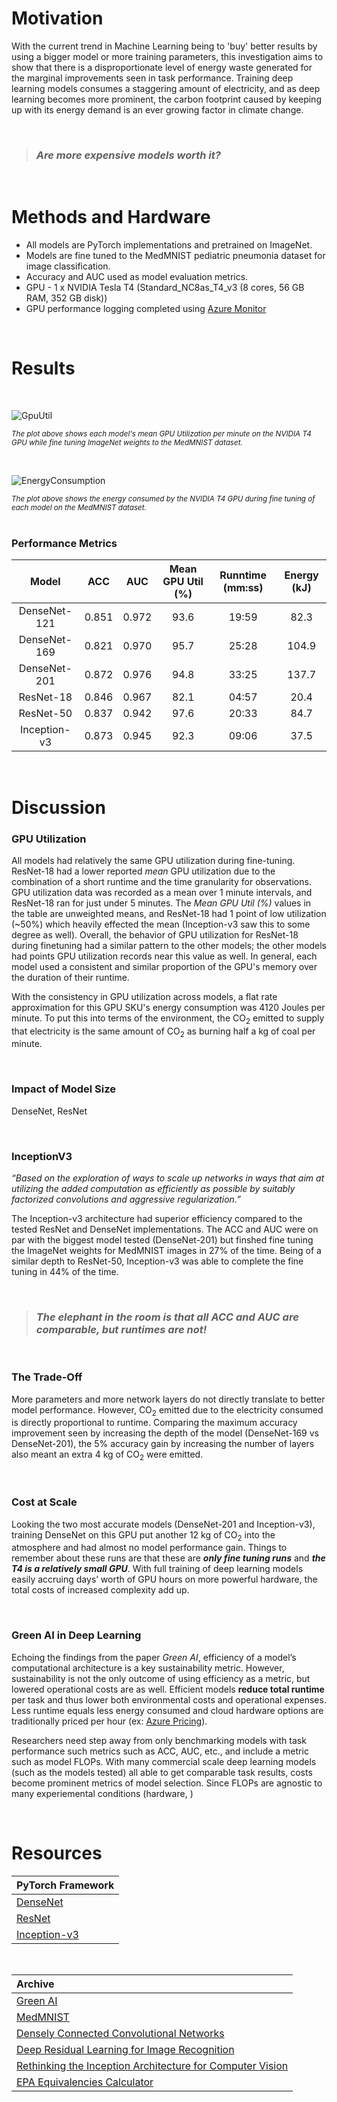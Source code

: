 # Motivation
With the current trend in Machine Learning being to 'buy' better results by using a bigger model or more training parameters, this investigation aims to show that there is a disproportionate level of energy waste generated for the marginal improvements seen in task performance.  Training deep learning models consumes a staggering amount of electricity, and as deep learning becomes more prominent, the carbon footprint caused by keeping up with its energy demand is an ever growing factor in climate change.    

<br>

> ### *Are more expensive models worth it?* 

<br>


# Methods and Hardware
* All models are PyTorch implementations and pretrained on ImageNet.
* Models are fine tuned to the MedMNIST pediatric pneumonia dataset for image classification.
* Accuracy and AUC used as model evaluation metrics.
* GPU - 1 x NVIDIA Tesla T4 (Standard_NC8as_T4_v3 (8 cores, 56 GB RAM, 352 GB disk))
* GPU performance logging completed using [Azure Monitor](https://azure.microsoft.com/en-us/services/monitor/#overview)  



<br>

# Results

<br>

![GpuUtil](https://user-images.githubusercontent.com/80305894/154773458-08828442-957a-4c0a-aef9-a288ea54e4ff.png)

<sup><i>The plot above shows each model's mean GPU Utilization per minute on the NVIDIA T4 GPU while fine tuning ImageNet weights to the MedMNIST dataset.</i></sup>

<br>

![EnergyConsumption](https://user-images.githubusercontent.com/80305894/152247072-ee8a1aa1-9fea-4e1e-840b-16d7e7993e2c.png)

<sup><i>The plot above shows the energy consumed by the NVIDIA T4 GPU during fine tuning of each model on the MedMNIST dataset.</i></sup>
<br>
<br>



### Performance Metrics
| **Model** | **ACC** | **AUC** | **Mean GPU Util (%)** | **Runntime (mm:ss)** | **Energy (kJ)** |
| :-------------: | :----------: |  :----------: |  :----------: |  :----------: |  :----------: | 
| DenseNet-121  | 0.851 | 0.972 | 93.6 | 19:59 | 82.3 |
| DenseNet-169  |  0.821 | 0.970 | 95.7 | 25:28 | 104.9 |
| DenseNet-201  |  0.872 | 0.976 | 94.8 | 33:25 | 137.7 |
| ResNet-18  |  0.846 | 0.967 | 82.1 | 04:57 | 20.4 |
| ResNet-50  |  0.837 | 0.942 | 97.6 | 20:33 | 84.7 |
| Inception-v3  |  0.873 | 0.945 | 92.3 | 09:06 | 37.5 |

<br>

# Discussion

### GPU Utilization
All models had relatively the same GPU utilization during fine-tuning.  ResNet-18 had a lower reported *mean* GPU utilization due to the combination of a short runtime and the time granularity for observations. GPU utilization data was recorded as a mean over 1 minute intervals, and ResNet-18 ran for just under 5 minutes. The *Mean GPU Util (%)* values in the table are unweighted means, and ResNet-18 had 1 point of low utilization (~50%) which heavily effected the mean (Inception-v3 saw this to some degree as well). Overall, the behavior of GPU utilization for ResNet-18 during finetuning had a similar pattern to the other models; the other models had points GPU utilization records near this value as well. In general, each model used a consistent and similar proportion of the GPU's memory over the duration of their runtime.

With the consistency in GPU utilization across models, a flat rate approximation for this GPU SKU's energy consumption was 4120 Joules per minute. To put this into terms of the environment, the CO<sub>2</sub> emitted to supply that electricity is the same amount of CO<sub>2</sub> as burning half a kg of coal per minute.

<br>

### Impact of Model Size
DenseNet, ResNet

<br>

### InceptionV3

*“Based on the exploration of ways to scale up networks in ways that aim at utilizing the added computation as efficiently as possible by suitably factorized convolutions and aggressive regularization.”* 

The Inception-v3 architecture had superior efficiency compared to the tested ResNet and DenseNet implementations. The ACC and AUC were on par with the biggest model tested (DenseNet-201) but finshed fine tuning the ImageNet weights for MedMNIST images in 27% of the time.  Being of a similar depth to ResNet-50, Inception-v3 was able to complete the fine tuning in 44% of the time.  

<br>

> ### *The elephant in the room is that all ACC and AUC are comparable, but runtimes are not!*

<br>

### The Trade-Off 
More parameters and more network layers do not directly translate to better model performance. However, CO<sub>2</sub> emitted due to the electricity consumed is directly proportional to runtime. Comparing the maximum accuracy improvement seen by increasing the depth of the model (DenseNet-169 vs DenseNet-201), the 5% accuracy gain by increasing the number of layers also meant an extra 4 kg of CO<sub>2</sub> were emitted.

<br>

### Cost at Scale
Looking the two most accurate models (DenseNet-201 and Inception-v3), training DenseNet on this GPU put another 12 kg of CO<sub>2</sub> into the atmosphere and had almost no model performance gain. Things to remember about these runs are that these are ***only fine tuning runs*** and ***the T4 is a relatively small GPU***. With full training of deep learning models easily accruing days’ worth of GPU hours on more powerful hardware, the total costs of increased complexity add up.

<br>

### Green AI in Deep Learning
Echoing the findings from the paper *Green AI*, efficiency of a model’s computational architecture is a key sustainability metric. However, sustainability is not the only outcome of using efficiency as a metric, but lowered operational costs are as well. Efficient models **reduce total runtime** per task and thus lower both environmental costs and operational expenses.  Less runtime equals less energy consumed and cloud hardware options are traditionally priced per hour (ex: [Azure Pricing](https://azure.microsoft.com/en-us/pricing/details/machine-learning/)). 

Researchers need step away from only benchmarking models with task performance such metrics such as ACC, AUC, etc., and include a metric such as model FLOPs. With many commercial scale deep learning models (such as the models tested) all able to get comparable task results, costs become prominent metrics of model selection. Since FLOPs are agnostic to many experiemental conditions (hardware, )
    

<br>


# Resources
| **PyTorch Framework**  |
| :---------- |
| [DenseNet](https://pytorch.org/hub/pytorch_vision_densenet/)  | 
| [ResNet](https://pytorch.org/hub/pytorch_vision_resnet/)| 
| [Inception-v3](https://pytorch.org/hub/pytorch_vision_inception_v3/)|

<br>

| **Archive**  | 
| :---------- |
| [Green AI](https://arxiv.org/abs/1907.10597) |
| [MedMNIST](https://github.com/MedMNIST/MedMNIST)  | 
| [Densely Connected Convolutional Networks](https://arxiv.org/abs/1608.06993) |
| [Deep Residual Learning for Image Recognition](https://arxiv.org/abs/1512.03385) |
| [Rethinking the Inception Architecture for Computer Vision](https://pytorch.org/hub/pytorch_vision_inception_v3/)| 
| [EPA Equivalencies Calculator](https://www.epa.gov/energy/greenhouse-gas-equivalencies-calculator) |

<br>
